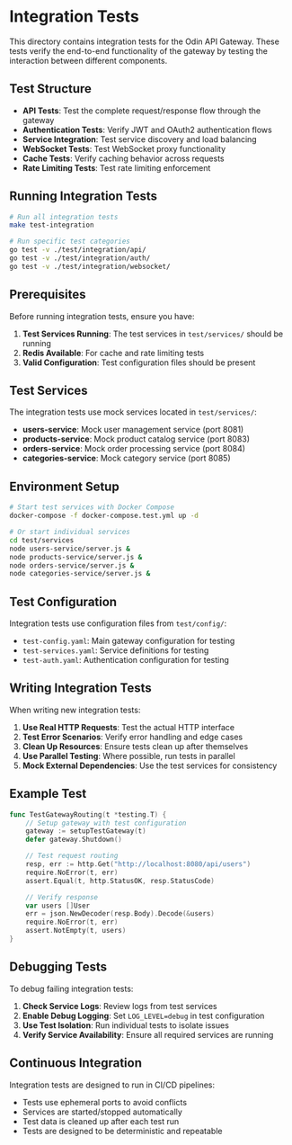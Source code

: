 # Integration Tests

This directory contains integration tests for the Odin API Gateway. These tests verify the end-to-end functionality of the gateway by testing the interaction between different components.

## Test Structure

- **API Tests**: Test the complete request/response flow through the gateway
- **Authentication Tests**: Verify JWT and OAuth2 authentication flows
- **Service Integration**: Test service discovery and load balancing
- **WebSocket Tests**: Test WebSocket proxy functionality
- **Cache Tests**: Verify caching behavior across requests
- **Rate Limiting Tests**: Test rate limiting enforcement

## Running Integration Tests

```bash
# Run all integration tests
make test-integration

# Run specific test categories
go test -v ./test/integration/api/
go test -v ./test/integration/auth/
go test -v ./test/integration/websocket/
```

## Prerequisites

Before running integration tests, ensure you have:

1. **Test Services Running**: The test services in `test/services/` should be running
2. **Redis Available**: For cache and rate limiting tests
3. **Valid Configuration**: Test configuration files should be present

## Test Services

The integration tests use mock services located in `test/services/`:

- **users-service**: Mock user management service (port 8081)
- **products-service**: Mock product catalog service (port 8083)
- **orders-service**: Mock order processing service (port 8084)
- **categories-service**: Mock category service (port 8085)

## Environment Setup

```bash
# Start test services with Docker Compose
docker-compose -f docker-compose.test.yml up -d

# Or start individual services
cd test/services
node users-service/server.js &
node products-service/server.js &
node orders-service/server.js &
node categories-service/server.js &
```

## Test Configuration

Integration tests use configuration files from `test/config/`:

- `test-config.yaml`: Main gateway configuration for testing
- `test-services.yaml`: Service definitions for testing
- `test-auth.yaml`: Authentication configuration for testing

## Writing Integration Tests

When writing new integration tests:

1. **Use Real HTTP Requests**: Test the actual HTTP interface
2. **Test Error Scenarios**: Verify error handling and edge cases
3. **Clean Up Resources**: Ensure tests clean up after themselves
4. **Use Parallel Testing**: Where possible, run tests in parallel
5. **Mock External Dependencies**: Use the test services for consistency

## Example Test

```go
func TestGatewayRouting(t *testing.T) {
    // Setup gateway with test configuration
    gateway := setupTestGateway(t)
    defer gateway.Shutdown()

    // Test request routing
    resp, err := http.Get("http://localhost:8080/api/users")
    require.NoError(t, err)
    assert.Equal(t, http.StatusOK, resp.StatusCode)

    // Verify response
    var users []User
    err = json.NewDecoder(resp.Body).Decode(&users)
    require.NoError(t, err)
    assert.NotEmpty(t, users)
}
```

## Debugging Tests

To debug failing integration tests:

1. **Check Service Logs**: Review logs from test services
2. **Enable Debug Logging**: Set `LOG_LEVEL=debug` in test configuration
3. **Use Test Isolation**: Run individual tests to isolate issues
4. **Verify Service Availability**: Ensure all required services are running

## Continuous Integration

Integration tests are designed to run in CI/CD pipelines:

- Tests use ephemeral ports to avoid conflicts
- Services are started/stopped automatically
- Test data is cleaned up after each test run
- Tests are designed to be deterministic and repeatable
